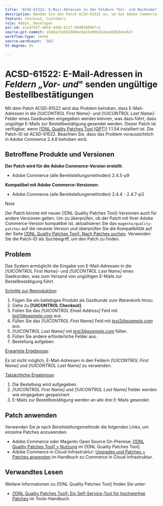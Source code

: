 ```yaml
---
title: 'ACSD-61522: E-Mail-Adressen in den Feldern *Vor- und Nachname* senden ungültige Bestellbestätigungen'
description: Wenden Sie den Patch ACSD-61522 an, um das Adobe Commerce-Problem zu beheben, bei dem es möglich ist, E-Mail-Adressen in die Felder *[!UICONTROL First Name]* und *[!UICONTROL Last Name]* eines Gastkunden einzugeben, was dazu führt, dass ungültige E-Mails zur Bestellbestätigung gesendet werden.
feature: Checkout, Customers
role: Admin, Developer
exl-id: e1ed7a57-4054-44db-bc17-9b9056096fce
source-git-commit: a5dda25e502889ee0a23e99b412aeeb863de452c
workflow-type: tm+mt
source-wordcount: '361'
ht-degree: 0%

---
```


# ACSD-61522: E-Mail-Adressen in *Feldern „Vor- und*&quot; senden ungültige Bestellbestätigungen

Mit dem Patch ACSD-61522 wird das Problem behoben, dass E-Mail-Adressen in die *[!UICONTROL First Name]*- und *[!UICONTROL Last Name]*-Felder eines Gastkunden eingegeben werden können, was dazu führt, dass ungültige E-Mails zur Bestellbestätigung gesendet werden. Dieser Patch ist verfügbar, wenn [[!DNL Quality Patches Tool (QPT)]](/help/tools/quality-patches-tool/quality-patches-tool-to-self-serve-quality-patches.md) 1.1.54 installiert ist. Die Patch-ID ist ACSD-61522. Beachten Sie, dass das Problem voraussichtlich in Adobe Commerce 2.4.8 behoben wird.

## Betroffene Produkte und Versionen

**Der Patch wird für die Adobe Commerce-Version erstellt:**

* Adobe Commerce (alle Bereitstellungsmethoden) 2.4.5-p9

**Kompatibel mit Adobe Commerce-Versionen:**

* Adobe Commerce (alle Bereitstellungsmethoden) 2.4.4 - 2.4.7-p3

>[!NOTE]
>
>Der Patch könnte mit neuen [!DNL Quality Patches Tool]-Versionen auch für andere Versionen gelten. Um zu überprüfen, ob der Patch mit Ihrer Adobe Commerce-Version kompatibel ist, aktualisieren Sie das `magento/quality-patches` auf die neueste Version und überprüfen Sie die Kompatibilität auf der Seite [[!DNL Quality Patches Tool]: Nach Patches suchen](https://experienceleague.adobe.com/tools/commerce-quality-patches/index.html?lang=de). Verwenden Sie die Patch-ID als Suchbegriff, um den Patch zu finden.

## Problem

Das System ermöglicht die Eingabe von E-Mail-Adressen in die *[!UICONTROL First Name]*- und *[!UICONTROL Last Name]* eines Gastkunden, was zum Versand von ungültigen E-Mails zur Bestellbestätigung führt.

<u>Schritte zur Reproduktion</u>:

1. Fügen Sie ein beliebiges Produkt als Gastkunde zum Warenkorb hinzu.
1. Gehe zu **[!UICONTROL Checkout]**.
1. Füllen Sie das *[!UICONTROL Email Address]* Feld mit *test1@example.com* aus.
1. Füllen Sie das *[!UICONTROL First Name]* Feld mit *<test2@example.com>* aus.
1. *[!UICONTROL Last Name]* mit *<test3@example.com>* füllen.
1. Füllen Sie andere erforderliche Felder aus.
1. Bestellung aufgeben.

<u>Erwartete Ergebnisse</u>:

Es ist nicht möglich, E-Mail-Adressen in den Feldern *[!UICONTROL First Name]* und *[!UICONTROL Last Name]* zu verwenden.

<u>Tatsächliche Ergebnisse</u>:

1. Die Bestellung wird aufgegeben.
1. *[!UICONTROL First Name]* und *[!UICONTROL Last Name]* Felder werden wie eingegeben gespeichert.
1. E-Mails zur Bestellbestätigung werden an alle drei E-Mails gesendet.

## Patch anwenden

Verwenden Sie je nach Bereitstellungsmethode die folgenden Links, um einzelne Patches anzuwenden:

* Adobe Commerce oder Magento Open Source On-Premise: [[!DNL Quality Patches Tool] > Nutzung](/help/tools/quality-patches-tool/usage.md) im [!DNL Quality Patches Tool].
* Adobe Commerce in Cloud-Infrastruktur: [Upgrades und Patches > Patches anwenden](https://experienceleague.adobe.com/docs/commerce-cloud-service/user-guide/develop/upgrade/apply-patches.html?lang=de) im Handbuch zu Commerce in Cloud-Infrastruktur.

## Verwandtes Lesen

Weitere Informationen zu [!DNL Quality Patches Tool] finden Sie unter:

* [[!DNL Quality Patches Tool]: Ein Self-Service-Tool für hochwertige Patches](/help/tools/quality-patches-tool/quality-patches-tool-to-self-serve-quality-patches.md) im Tools-Handbuch.
